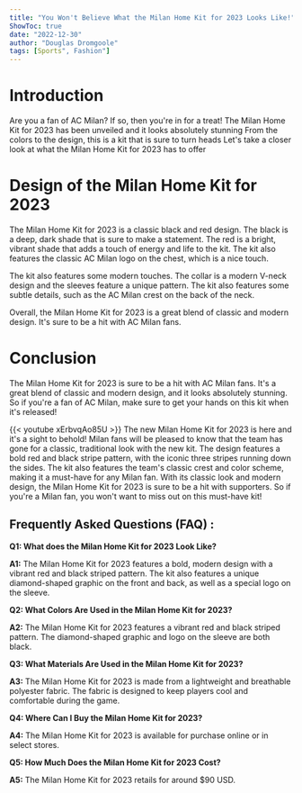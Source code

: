 ```yaml
---
title: "You Won't Believe What the Milan Home Kit for 2023 Looks Like!"
ShowToc: true 
date: "2022-12-30"
author: "Douglas Dromgoole" 
tags: [Sports", Fashion"]
---
```

# Introduction

Are you a fan of AC Milan? If so, then you're in for a treat! The Milan Home Kit for 2023 has been unveiled and it looks absolutely stunning From the colors to the design, this is a kit that is sure to turn heads Let's take a closer look at what the Milan Home Kit for 2023 has to offer 

# Design of the Milan Home Kit for 2023

The Milan Home Kit for 2023 is a classic black and red design. The black is a deep, dark shade that is sure to make a statement. The red is a bright, vibrant shade that adds a touch of energy and life to the kit. The kit also features the classic AC Milan logo on the chest, which is a nice touch. 

The kit also features some modern touches. The collar is a modern V-neck design and the sleeves feature a unique pattern. The kit also features some subtle details, such as the AC Milan crest on the back of the neck. 

Overall, the Milan Home Kit for 2023 is a great blend of classic and modern design. It's sure to be a hit with AC Milan fans.

# Conclusion

The Milan Home Kit for 2023 is sure to be a hit with AC Milan fans. It's a great blend of classic and modern design, and it looks absolutely stunning. So if you're a fan of AC Milan, make sure to get your hands on this kit when it's released!

{{< youtube xErbvqAo85U >}} 
The new Milan Home Kit for 2023 is here and it's a sight to behold! Milan fans will be pleased to know that the team has gone for a classic, traditional look with the new kit. The design features a bold red and black stripe pattern, with the iconic three stripes running down the sides. The kit also features the team's classic crest and color scheme, making it a must-have for any Milan fan. With its classic look and modern design, the Milan Home Kit for 2023 is sure to be a hit with supporters. So if you're a Milan fan, you won't want to miss out on this must-have kit!

## Frequently Asked Questions (FAQ) :
**Q1: What does the Milan Home Kit for 2023 Look Like?**

**A1:** The Milan Home Kit for 2023 features a bold, modern design with a vibrant red and black striped pattern. The kit also features a unique diamond-shaped graphic on the front and back, as well as a special logo on the sleeve.

**Q2: What Colors Are Used in the Milan Home Kit for 2023?**

**A2:** The Milan Home Kit for 2023 features a vibrant red and black striped pattern. The diamond-shaped graphic and logo on the sleeve are both black.

**Q3: What Materials Are Used in the Milan Home Kit for 2023?**

**A3:** The Milan Home Kit for 2023 is made from a lightweight and breathable polyester fabric. The fabric is designed to keep players cool and comfortable during the game.

**Q4: Where Can I Buy the Milan Home Kit for 2023?**

**A4:** The Milan Home Kit for 2023 is available for purchase online or in select stores.

**Q5: How Much Does the Milan Home Kit for 2023 Cost?**

**A5:** The Milan Home Kit for 2023 retails for around $90 USD.



